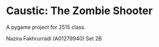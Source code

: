 # Caustic: The Zombie Shooter

A pygame project for 2515 class.

Nazira Fakhrurradi (A01279940)
Set 2B